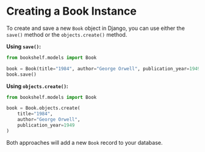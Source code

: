 # Creating a Book Instance

To create and save a new `Book` object in Django, you can use either the `save()` method or the `objects.create()` method.

**Using `save()`:**

```python
from bookshelf.models import Book

book = Book(title="1984", author="George Orwell", publication_year=1949)
book.save()
```

**Using `objects.create()`:**

```python
from bookshelf.models import Book

book = Book.objects.create(
    title="1984",
    author="George Orwell",
    publication_year=1949
)
```

Both approaches will add a new `Book` record to your database.
